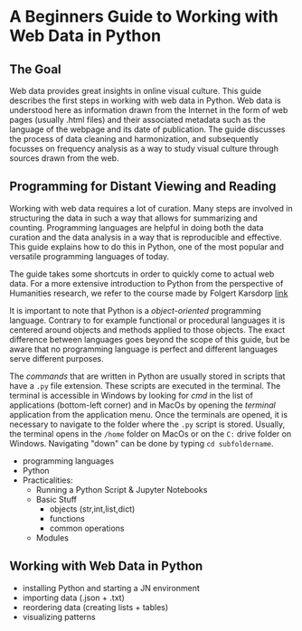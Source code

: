 # A Beginners Guide to Working with Web Data in Python

## The Goal
Web data provides great insights in online visual culture. This guide describes the first steps in working with web data in Python. Web data is understood here as information drawn from the Internet in the form of web pages (usually .html files) and their associated metadata such as the language of the webpage and its date of publication. The guide discusses the process of data cleaning and harmonization, and subsequently focusses on frequency analysis as a way to study visual culture through sources drawn from the web.

## Programming for Distant Viewing and Reading
Working with web data requires a lot of curation. Many steps are involved in structuring the data in such a way that allows for summarizing and counting. Programming languages are helpful in doing both the data curation and the data analysis in a way that is reproducible and effective. This guide explains how to do this in Python, one of the most popular and versatile programming languages of today.

The guide takes some shortcuts in order to quickly come to actual web data. For a more extensive introduction to Python from the perspective of Humanities research, we refer to the course made by Folgert Karsdorp [link](https://www.karsdorp.io/python-course/)

It is important to note that Python is a _object-oriented_ programming language. Contrary to for example functional or procedural languages it is centered around objects and methods applied to those objects. The exact difference between languages goes beyond the scope of this guide, but be aware that no programming language is perfect and different languages serve different purposes.

The _commands_ that are written in Python are usually stored in scripts that have a ```.py``` file extension. These scripts are executed in the terminal. The terminal is accessible in Windows by looking for _cmd_ in the list of applications (bottom-left corner) and in MacOs by opening the _terminal_ application from the application menu. Once the terminals are opened, it is necessary to navigate to the folder where the ```.py``` script is stored. Usually, the terminal opens in the ```/home``` folder on MacOs or on the ```C:``` drive folder on Windows. Navigating "down" can be done by typing ``cd subfoldername``.


- programming languages
- Python
- Practicalities:
  - Running a Python Script & Jupyter Notebooks
  - Basic Stuff
    - objects (str,int,list,dict)
    - functions
    - common operations
  - Modules

## Working with Web Data in Python
- installing Python and starting a JN environment
- importing data (.json + .txt)
- reordering data (creating lists + tables)
- visualizing patterns
